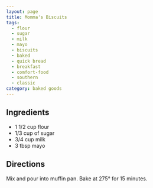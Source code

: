 ```yaml
---
layout: page
title: Momma's Biscuits
tags:
  - flour
  - sugar
  - milk
  - mayo
  - biscuits
  - baked
  - quick bread
  - breakfast
  - comfort-food
  - southern
  - classic
category: baked goods
---
```


## Ingredients
* 1 1/2 cup flour
* 1/3 cup of sugar
* 3/4 cup milk
* 3 tbsp mayo

## Directions
Mix and pour into muffin pan. Bake at 275° for 15 minutes.
